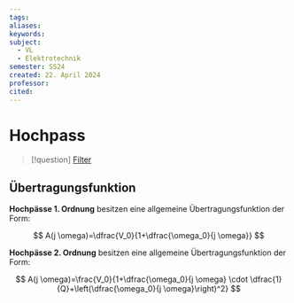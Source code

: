 ```yaml
---
tags: 
aliases: 
keywords: 
subject:
  - VL
  - Elektrotechnik
semester: SS24
created: 22. April 2024
professor:
cited:
---
```

 
# Hochpass

> [!question] [Filter](Filter.md)

## Übertragungsfunktion

**Hochpässe 1. Ordnung** besitzen eine allgemeine Übertragungsfunktion der Form:

$$
A(j \omega)=\dfrac{V_0}{1+\dfrac{\omega_0}{j \omega}}
$$

**Hochpässe 2. Ordnung** besitzen eine allgemeine Übertragungsfunktion der Form:

$$
A(j \omega)=\frac{V_0}{1+\dfrac{\omega_0}{j \omega} \cdot \dfrac{1}{Q}+\left(\dfrac{\omega_0}{j \omega}\right)^2}
$$
